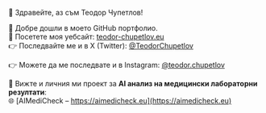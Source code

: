 👋 Здравейте, аз съм Теодор Чупетлов!

🚀 Добре дошли в моето GitHub портфолио.  
🔗 Посетете моя уебсайт: [teodor-chupetlov.eu](https://teodor-chupetlov.eu)  
👉 Последвайте ме и в X (Twitter): [@TeodorChupetlov](https://twitter.com/TeodorChupetlov)

👉 Можете да ме последвате и в Instagram: [@teodor.chupetlov](https://www.instagram.com/teodor.chupetlov/)

🧠 Вижте и личния ми проект за **AI анализ на медицински лабораторни резултати**:  
🌐 [AIMediCheck – https://aimedicheck.eu](https://aimedicheck.eu)
